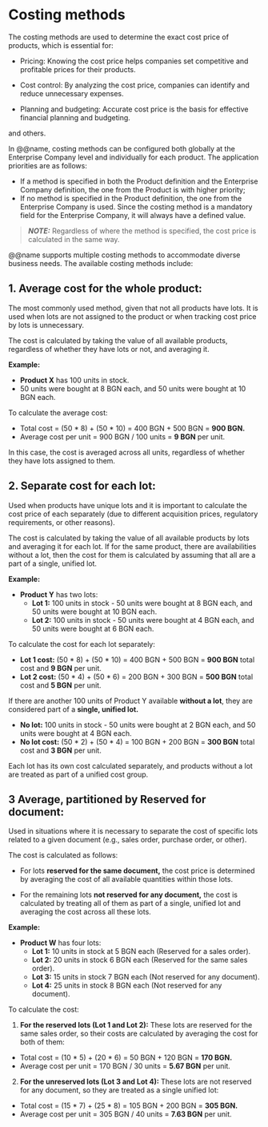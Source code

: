 # Costing methods

The costing methods are used to determine the exact cost price of products, which is essential for:

- Pricing: Knowing the cost price helps companies set competitive and profitable prices for their products.

- Cost control: By analyzing the cost price, companies can identify and reduce unnecessary expenses.

- Planning and budgeting: Accurate cost price is the basis for effective financial planning and budgeting.

and others.

In @@name, costing methods can be configured both globally at the Enterprise Company level and individually for each product. The application priorities are as follows:
-	If a method is specified in both the Product definition and the Enterprise Company definition, the one from the Product is with higher priority;
-	If no method is specified in the Product definition, the one from the Enterprise Company is used. Since the costing method is a mandatory field for the Enterprise Company, it will always have a defined value.

> **_NOTE:_** Regardless of where the method is specified, the cost price is calculated in the same way.


@@name supports multiple costing methods to accommodate diverse business needs. The available costing methods include:

## 1. **Average cost for the whole product:**
The most commonly used method, given that not all products have lots. It is used when lots are not assigned to the product or when tracking cost price by lots is unnecessary.

  The cost is calculated by taking the value of all available products, regardless of whether they have lots or not, and averaging it.

**Example:**
 
  - **Product X** has 100 units in stock.
  - 50 units were bought at 8 BGN each, and 50 units were bought at 10 BGN each.
  
  To calculate the average cost:
 
  - Total cost = (50 * 8) + (50 * 10) = 400 BGN + 500 BGN = **900 BGN.**
  - Average cost per unit = 900 BGN / 100 units = **9 BGN** per unit.
  
  In this case, the cost is averaged across all units, regardless of whether they have lots assigned to them.


## 2. **Separate cost for each lot:** 
Used when products have unique lots and it is important to calculate the cost price of each separately (due to different acquisition prices, regulatory requirements, or other reasons). 

 The cost is calculated by taking the value of all available products by lots and averaging it for each lot. If for the same product, there are availabilities without a lot, then the cost for them is calculated by assuming that all are a part of a single, unified lot.

**Example:**
 
- **Product Y** has two lots: 
     - **Lot 1:** 100 units in stock - 50 units were bought at 8 BGN each, and 50 units were bought at 10 BGN each.
     - **Lot 2:** 100 units in stock - 50 units were bought at 4 BGN each, and 50 units were bought at 6 BGN each.
   
To calculate the cost for each lot separately:
- **Lot 1 cost:** (50 * 8) + (50 * 10) = 400 BGN + 500 BGN = **900 BGN** total cost and **9 BGN** per unit.
- **Lot 2 cost:** (50 * 4) + (50 * 6) = 200 BGN + 300 BGN = **500 BGN**  total cost and **5 BGN** per unit.
  
If there are another 100 units of Product Y available **without a lot**, they are considered part of a **single, unified lot.** 
- **No lot:** 100 units in stock - 50 units were bought at 2 BGN each, and 50 units were bought at 4 BGN each.
- **No lot cost:** (50 * 2) + (50 * 4) = 100 BGN + 200 BGN = **300 BGN** total cost and **3 BGN** per unit.
  
Each lot has its own cost calculated separately, and products without a lot are treated as part of a unified cost group.

## 3 **Average, partitioned by Reserved for document:** 
Used in situations where it is necessary to separate the cost of specific lots related to a given document (e.g., sales order, purchase order, or other). 

The cost is calculated as follows:
- For lots **reserved for the same document,** the cost price is determined by averaging the cost of all available quantities within those lots.

- For the remaining lots **not reserved for any document,** the cost is calculated by treating all of them as part of a single, unified lot and averaging the cost across all these lots.

**Example:**
 
- **Product W** has four lots: 
     - **Lot 1:** 10 units in stock at 5 BGN each (Reserved for a sales order).
     - **Lot 2:** 20 units in stock 6 BGN each (Reserved for the same sales order).
     - **Lot 3:** 15 units in stock 7 BGN each (Not reserved for any document).
     - **Lot 4:** 25 units in stock 8 BGN each (Not reserved for any document).
   
To calculate the cost:
 
1. **For the reserved lots (Lot 1 and Lot 2):**
 These lots are reserved for the same sales order, so their costs are calculated by averaging the cost for both of them:
  - Total cost = (10 * 5) + (20 * 6) = 50 BGN + 120 BGN = **170 BGN.**
  - Average cost per unit = 170 BGN / 30 units = **5.67 BGN** per unit.

2. **For the unreserved lots (Lot 3 and Lot 4):**
 These lots are not reserved for any document, so they are treated as a single unified lot:
  - Total cost = (15 * 7) + (25 * 8) = 105 BGN + 200 BGN = **305 BGN.**
  - Average cost per unit = 305 BGN / 40 units = **7.63 BGN** per unit.



